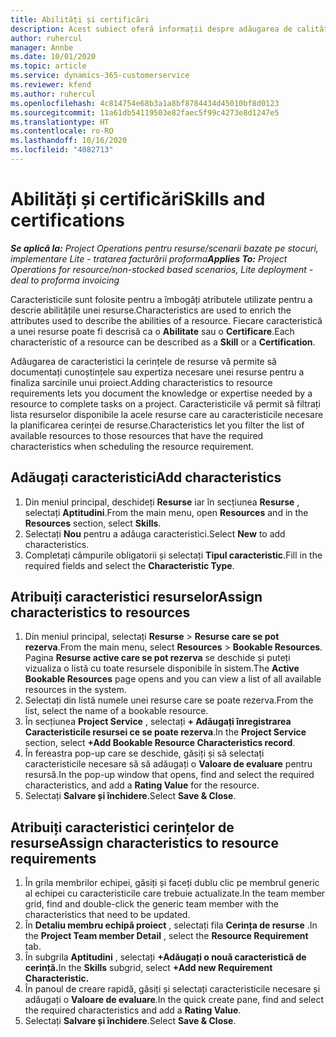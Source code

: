 ```yaml
---
title: Abilități și certificări
description: Acest subiect oferă informații despre adăugarea de calități și caracteristici de certificare la resurse.
author: ruhercul
manager: Annbe
ms.date: 10/01/2020
ms.topic: article
ms.service: dynamics-365-customerservice
ms.reviewer: kfend
ms.author: ruhercul
ms.openlocfilehash: 4c814754e68b3a1a8bf8784434d45010bf8d0123
ms.sourcegitcommit: 11a61db54119503e82faec5f99c4273e8d1247e5
ms.translationtype: HT
ms.contentlocale: ro-RO
ms.lasthandoff: 10/16/2020
ms.locfileid: "4082713"
---
```

# <a name="skills-and-certifications"></a><span data-ttu-id="9ffb8-103">Abilități și certificări</span><span class="sxs-lookup"><span data-stu-id="9ffb8-103">Skills and certifications</span></span>
<span data-ttu-id="9ffb8-104">_**Se aplică la:** Project Operations pentru resurse/scenarii bazate pe stocuri, implementare Lite - tratarea facturării proforma_</span><span class="sxs-lookup"><span data-stu-id="9ffb8-104">_**Applies To:** Project Operations for resource/non-stocked based scenarios, Lite deployment - deal to proforma invoicing_</span></span>

<span data-ttu-id="9ffb8-105">Caracteristicile sunt folosite pentru a îmbogăți atributele utilizate pentru a descrie abilitățile unei resurse.</span><span class="sxs-lookup"><span data-stu-id="9ffb8-105">Characteristics are used to enrich the attributes used to describe the abilities of a resource.</span></span> <span data-ttu-id="9ffb8-106">Fiecare caracteristică a unei resurse poate fi descrisă ca o **Abilitate** sau o **Certificare**.</span><span class="sxs-lookup"><span data-stu-id="9ffb8-106">Each characteristic of a resource can be described as a **Skill** or a **Certification**.</span></span>

<span data-ttu-id="9ffb8-107">Adăugarea de caracteristici la cerințele de resurse vă permite să documentați cunoștințele sau expertiza necesare unei resurse pentru a finaliza sarcinile unui proiect.</span><span class="sxs-lookup"><span data-stu-id="9ffb8-107">Adding characteristics to resource requirements lets you document the knowledge or expertise needed by a resource to complete tasks on a project.</span></span> <span data-ttu-id="9ffb8-108">Caracteristicile vă permit să filtrați lista resurselor disponibile la acele resurse care au caracteristicile necesare la planificarea cerinței de resurse.</span><span class="sxs-lookup"><span data-stu-id="9ffb8-108">Characteristics let you filter the list of available resources to those resources that have the required characteristics when scheduling the resource requirement.</span></span>

## <a name="add-characteristics"></a><span data-ttu-id="9ffb8-109">Adăugați caracteristici</span><span class="sxs-lookup"><span data-stu-id="9ffb8-109">Add characteristics</span></span>

1. <span data-ttu-id="9ffb8-110">Din meniul principal, deschideți **Resurse** iar în secțiunea **Resurse** , selectați **Aptitudini**.</span><span class="sxs-lookup"><span data-stu-id="9ffb8-110">From the main menu, open **Resources** and in the **Resources** section, select **Skills**.</span></span>
2. <span data-ttu-id="9ffb8-111">Selectați **Nou** pentru a adăuga caracteristici.</span><span class="sxs-lookup"><span data-stu-id="9ffb8-111">Select **New** to add characteristics.</span></span>
3. <span data-ttu-id="9ffb8-112">Completați câmpurile obligatorii și selectați **Tipul caracteristic**.</span><span class="sxs-lookup"><span data-stu-id="9ffb8-112">Fill in the required fields and select the **Characteristic Type**.</span></span>

## <a name="assign-characteristics-to-resources"></a><span data-ttu-id="9ffb8-113">Atribuiți caracteristici resurselor</span><span class="sxs-lookup"><span data-stu-id="9ffb8-113">Assign characteristics to resources</span></span>

1. <span data-ttu-id="9ffb8-114">Din meniul principal, selectați **Resurse** > **Resurse care se pot rezerva**.</span><span class="sxs-lookup"><span data-stu-id="9ffb8-114">From the main menu, select **Resources** > **Bookable Resources**.</span></span> <span data-ttu-id="9ffb8-115">Pagina **Resurse active care se pot rezerva** se deschide și puteți vizualiza o listă cu toate resursele disponibile în sistem.</span><span class="sxs-lookup"><span data-stu-id="9ffb8-115">The **Active Bookable Resources** page opens and you can view a list of all available resources in the system.</span></span>
2. <span data-ttu-id="9ffb8-116">Selectați din listă numele unei resurse care se poate rezerva.</span><span class="sxs-lookup"><span data-stu-id="9ffb8-116">From the list, select the name of a bookable resource.</span></span>
3. <span data-ttu-id="9ffb8-117">În secțiunea **Project Service** , selectați **+ Adăugați înregistrarea Caracteristicile resursei ce se poate rezerva**.</span><span class="sxs-lookup"><span data-stu-id="9ffb8-117">In the **Project Service** section, select **+Add Bookable Resource Characteristics record**.</span></span>
4. <span data-ttu-id="9ffb8-118">În fereastra pop-up care se deschide, găsiți și să selectați caracteristicile necesare să să adăugați o **Valoare de evaluare** pentru resursă.</span><span class="sxs-lookup"><span data-stu-id="9ffb8-118">In the pop-up window that opens, find and select the required characteristics, and add a **Rating Value** for the resource.</span></span>
5. <span data-ttu-id="9ffb8-119">Selectați **Salvare și închidere**.</span><span class="sxs-lookup"><span data-stu-id="9ffb8-119">Select **Save & Close**.</span></span>

## <a name="assign-characteristics-to-resource-requirements"></a><span data-ttu-id="9ffb8-120">Atribuiți caracteristici cerințelor de resurse</span><span class="sxs-lookup"><span data-stu-id="9ffb8-120">Assign characteristics to resource requirements</span></span>

1. <span data-ttu-id="9ffb8-121">În grila membrilor echipei, găsiți și faceți dublu clic pe membrul generic al echipei cu caracteristicile care trebuie actualizate.</span><span class="sxs-lookup"><span data-stu-id="9ffb8-121">In the team member grid, find and double-click the generic team member with the characteristics that need to be updated.</span></span>
2. <span data-ttu-id="9ffb8-122">În **Detaliu membru echipă proiect** , selectați fila **Cerința de resurse** .</span><span class="sxs-lookup"><span data-stu-id="9ffb8-122">In the **Project Team member Detail** , select the **Resource Requirement** tab.</span></span>
3. <span data-ttu-id="9ffb8-123">În subgrila **Aptitudini** , selectați **+Adăugați o nouă caracteristică de cerință.**</span><span class="sxs-lookup"><span data-stu-id="9ffb8-123">In the **Skills** subgrid, select **+Add new Requirement Characteristic.**</span></span>
4. <span data-ttu-id="9ffb8-124">În panoul de creare rapidă, găsiți și selectați caracteristicile necesare și adăugați o **Valoare de evaluare**.</span><span class="sxs-lookup"><span data-stu-id="9ffb8-124">In the quick create pane, find and select the required characteristics and add a **Rating Value**.</span></span>
5. <span data-ttu-id="9ffb8-125">Selectați **Salvare și închidere**.</span><span class="sxs-lookup"><span data-stu-id="9ffb8-125">Select **Save & Close**.</span></span>